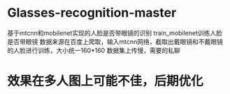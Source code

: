 # Glasses-recognition-master
基于mtcnn和mobilenet实现的人脸是否带眼镜的识别  train_mobilenet训练人脸是否带眼镜  数据来源在百度上爬取，输入mtcnn网络，截取出戴眼镜和不戴眼镜的人脸进行训练，大小统一160*160  数据集上传慢，需要的私聊

# 效果在多人图上可能不佳，后期优化

